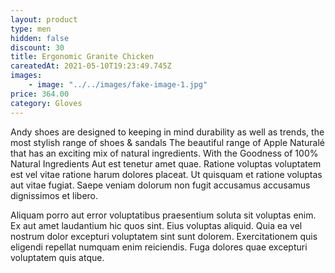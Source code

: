 ```yaml
---
layout: product
type: men
hidden: false
discount: 30
title: Ergonomic Granite Chicken
careatedAt: 2021-05-10T19:23:49.745Z
images:
    - image: "../../images/fake-image-1.jpg"
price: 364.00
category: Gloves
---
```

Andy shoes are designed to keeping in mind durability as well as trends, the most stylish range of shoes & sandals
The beautiful range of Apple Naturalé that has an exciting mix of natural ingredients. With the Goodness of 100% Natural Ingredients
Aut est tenetur amet quae. Ratione voluptas voluptatem est vel vitae ratione harum dolores placeat. Ut quisquam et ratione voluptas aut vitae fugiat. Saepe veniam dolorum non fugit accusamus accusamus dignissimos et libero.
 Aliquam porro aut error voluptatibus praesentium soluta sit voluptas enim. Ex aut amet laudantium hic quos sint. Eius voluptas aliquid. Quia ea vel nostrum dolor excepturi voluptatem sint sunt dolorem. Exercitationem quis eligendi repellat numquam enim reiciendis. Fuga dolores quae excepturi voluptatem quis atque.
